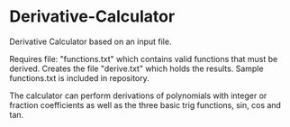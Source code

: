 # Derivative-Calculator
Derivative Calculator based on an input file.

Requires file: "functions.txt" which contains valid functions that must be derived. Creates the file "derive.txt" which holds the results. Sample functions.txt is included in repository.

The calculator can perform derivations of polynomials with integer or fraction coefficients as well as the three basic trig functions, sin, cos and tan.
